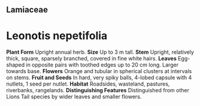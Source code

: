## Lamiaceae
# Leonotis nepetifolia
 **Plant Form** Upright annual herb. **Size** Up to 3 m tall. **Stem** Upright, relatively thick, square, sparsely branched, covered in fine white hairs. **Leaves** Egg-shaped in opposite pairs with toothed edges up to 20 cm long. Larger towards base. **Flowers** Orange and tubular in spherical clusters at intervals on stems. **Fruit and Seeds** In hard, very spiky balls, 4-lobed capsule with 4 nutlets, 1 seed per nutlet. **Habitat** Roadsides, wasteland, pastures, riverbanks, rangelands. **Distinguishing Features** Distinguished from other Lions Tail species by wider leaves and smaller flowers.


